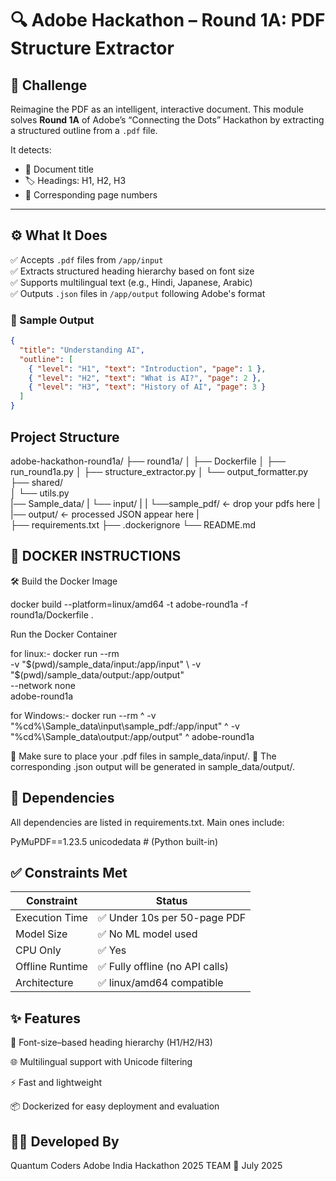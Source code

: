 # 🔍 Adobe Hackathon – Round 1A: PDF Structure Extractor

## 📌 Challenge

Reimagine the PDF as an intelligent, interactive document. This module solves **Round 1A** of Adobe’s “Connecting the Dots” Hackathon by extracting a structured outline from a `.pdf` file.

It detects:
- 📖 Document title
- 🏷️ Headings: H1, H2, H3
- 📄 Corresponding page numbers

---

## ⚙️ What It Does

✅ Accepts `.pdf` files from `/app/input`  
✅ Extracts structured heading hierarchy based on font size  
✅ Supports multilingual text (e.g., Hindi, Japanese, Arabic)  
✅ Outputs `.json` files in `/app/output` following Adobe's format

### 🔢 Sample Output

```json
{
  "title": "Understanding AI",
  "outline": [
    { "level": "H1", "text": "Introduction", "page": 1 },
    { "level": "H2", "text": "What is AI?", "page": 2 },
    { "level": "H3", "text": "History of AI", "page": 3 }
  ]
}
```

## **Project Structure**
adobe-hackathon-round1a/
├── round1a/
│   ├── Dockerfile
│   ├── run_round1a.py
│   ├── structure_extractor.py
│   └── output_formatter.py
├── shared/                  
│   └── utils.py  
|── Sample_data/
|    └── input/
|     |    └──sample_pdf/    <- drop your pdfs here
|     |── output/            <- processed JSON appear here 
|            
├── requirements.txt
├── .dockerignore
└── README.md                

## 🐳 **DOCKER INSTRUCTIONS**

🛠️ Build the Docker Image

docker build --platform=linux/amd64 -t adobe-round1a -f round1a/Dockerfile .

Run the Docker Container

for linux:-
docker run --rm \
  -v "$(pwd)/sample_data/input:/app/input" \
  -v "$(pwd)/sample_data/output:/app/output" \
  --network none \
  adobe-round1a

for Windows:-
  docker run --rm ^
  -v "%cd%\Sample_data\input\sample_pdf:/app/input" ^
  -v "%cd%\Sample_data\output:/app/output" ^
  adobe-round1a


📁 Make sure to place your .pdf files in sample_data/input/.
📝 The corresponding .json output will be generated in sample_data/output/.

## 🧾 Dependencies

All dependencies are listed in requirements.txt. Main ones include:

PyMuPDF==1.23.5
unicodedata  # (Python built-in)


## ✅ Constraints Met
| Constraint      | Status                          |
| --------------- | ------------------------------  |
| Execution Time  | ✅ Under 10s per 50-page PDF    |
| Model Size      | ✅ No ML model used             |
| CPU Only        | ✅ Yes                          |
| Offline Runtime | ✅ Fully offline (no API calls) |
| Architecture    | ✅ linux/amd64 compatible       |


## ✨ Features
🧠 Font-size–based heading hierarchy (H1/H2/H3)

🌐 Multilingual support with Unicode filtering

⚡ Fast and lightweight

📦 Dockerized for easy deployment and evaluation


## 🧑‍💻 Developed By
Quantum Coders
Adobe India Hackathon 2025 TEAM
📅 July 2025
